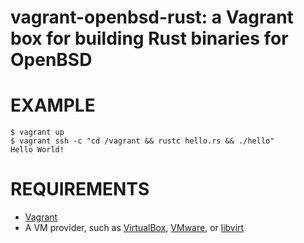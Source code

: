 # vagrant-openbsd-rust: a Vagrant box for building Rust binaries for OpenBSD

# EXAMPLE

```console
$ vagrant up
$ vagrant ssh -c "cd /vagrant && rustc hello.rs && ./hello"
Hello World!
```

# REQUIREMENTS

* [Vagrant](https://www.vagrantup.com)
* A VM provider, such as [VirtualBox](https://www.virtualbox.org), [VMware](https://www.vmware.com), or [libvirt](https://libvirt.org)
